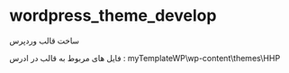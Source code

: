 # wordpress_theme_develop
ساخت قالب وردپرس

فایل های مربوط به قالب در ادرس :
myTemplateWP\wp-content\themes\HHP
